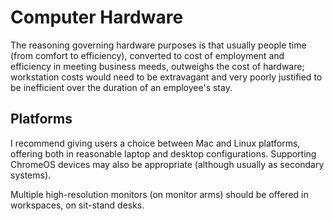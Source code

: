 # Computer Hardware
The reasoning governing hardware purposes is that usually people time (from comfort to efficiency), converted to cost of employment and efficiency in meeting business meeds, outweighs the cost of hardware; workstation costs would need to be extravagant and very poorly justified to be inefficient over the duration of an employee's stay.

## Platforms
I recommend giving users a choice between Mac and Linux platforms, offering both in reasonable laptop and desktop configurations. Supporting ChromeOS devices may also be appropriate (although usually as secondary systems).

Multiple high-resolution monitors (on monitor arms) should be offered in workspaces, on sit-stand desks.


